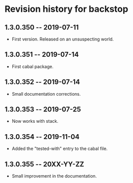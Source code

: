 # Revision history for backstop

## 1.3.0.350 -- 2019-07-11

* First version. Released on an unsuspecting world.

## 1.3.0.351 -- 2019-07-14

* First cabal package.

## 1.3.0.352 -- 2019-07-14

* Small documentation corrections.

## 1.3.0.353 -- 2019-07-25

* Now works with stack.

## 1.3.0.354 -- 2019-11-04

* Added the "tested-with" entry to the cabal file.

## 1.3.0.355 -- 20XX-YY-ZZ

* Small improvement in the documentation.
